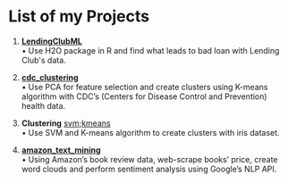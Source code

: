 # List of my Projects

1. [**LendingClubML** ](https://github.com/yusuzech/machine-learning-projects/blob/master/LendingClubML.ipynb)  
  •	Use H2O package in R and find what leads to bad loan with Lending Club's data.  

1. [**cdc_clustering**](https://github.com/yusuzech/machine-learning-projects/blob/master/cdc_clustering/homework.md)  
  •	Use PCA for feature selection and create clusters using K-means algorithm with CDC’s (Centers for Disease Control and Prevention) health data.    
  
1. **Clustering** [svm](https://github.com/yusuzech/machine-learning-projects/blob/master/clustering/iris_svm.ipynb);[kmeans](https://github.com/yusuzech/machine-learning-projects/blob/master/clustering/Kmeans%20Cluster%20Iris.ipynb)  
  •	Use SVM and K-means algorithm to create clusters with iris dataset.    
  
1. [**amazon_text_mining**](https://github.com/yusuzech/machine-learning-projects/blob/master/amazon_text_mining/Presentation.pdf)  
  •	Using Amazon’s book review data, web-scrape books’ price, create word clouds and perform sentiment analysis using Google’s NLP API.    
